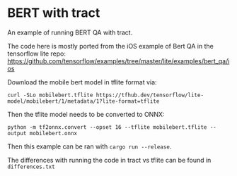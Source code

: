 # BERT with tract

An example of running BERT QA with tract.

The code here is mostly ported from the iOS example of Bert QA in the tensorflow lite repo: https://github.com/tensorflow/examples/tree/master/lite/examples/bert_qa/ios

Download the mobile bert model in tflite format via:

```
curl -SLo mobilebert.tflite https://tfhub.dev/tensorflow/lite-model/mobilebert/1/metadata/1?lite-format=tflite
```

Then the tflite model needs to be converted to ONNX:

```
python -m tf2onnx.convert --opset 16 --tflite mobilebert.tflite --output mobilebert.onnx
```

Then this example can be ran with `cargo run --release`.

The differences with running the code in tract vs tflite can be found in `differences.txt`
